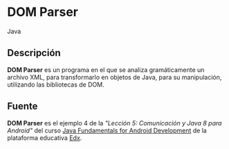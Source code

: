 # DOM Parser

Java

## Descripción

**DOM Parser** es un programa en el que se analiza gramáticamente un archivo XML, para transformarlo en objetos de Java, para su manipulación, utilizando las bibliotecas de DOM.

## Fuente

**DOM Parser** es el ejemplo 4 de la _"Lección 5: Comunicación y Java 8 para Android"_ del curso [Java Fundamentals for Android Development](https://courses.edx.org/courses/course-v1:GalileoX+CAAD001X+1T2017/info) de la plataforma educativa [Edx](https://www.edx.org/).